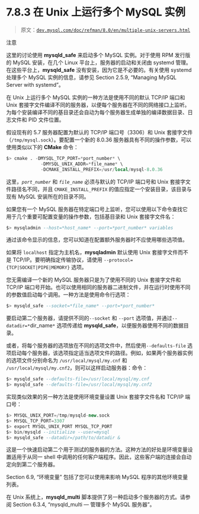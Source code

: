 # 7.8.3 在 Unix 上运行多个 MySQL 实例

> 原文：[`dev.mysql.com/doc/refman/8.0/en/multiple-unix-servers.html`](https://dev.mysql.com/doc/refman/8.0/en/multiple-unix-servers.html)

注意

这里的讨论使用 **mysqld_safe** 来启动多个 MySQL 实例。对于使用 RPM 发行版的 MySQL 安装，在几个 Linux 平台上，服务器的启动和关闭由 systemd 管理。在这些平台上，**mysqld_safe** 没有安装，因为它是不必要的。有关使用 systemd 处理多个 MySQL 实例的信息，请参见 Section 2.5.9, “Managing MySQL Server with systemd”。

在 Unix 上运行多个 MySQL 实例的一种方法是使用不同的默认 TCP/IP 端口和 Unix 套接字文件编译不同的服务器，以便每个服务器在不同的网络接口上监听。为每个安装编译不同的基目录还会自动为每个服务器生成单独的编译数据目录、日志文件和 PID 文件位置。

假设现有的 5.7 服务器配置为默认的 TCP/IP 端口号（3306）和 Unix 套接字文件（`/tmp/mysql.sock`）。要配置一个新的 8.0.36 服务器具有不同的操作参数，可以使用类似以下的 **CMake** 命令：

```sql
$> cmake . -DMYSQL_TCP_PORT=*port_number* \
             -DMYSQL_UNIX_ADDR=*file_name* \
             -DCMAKE_INSTALL_PREFIX=/usr/local/mysql-8.0.36
```

这里，*`port_number`* 和 *`file_name`* 必须与默认的 TCP/IP 端口号和 Unix 套接字文件路径名不同，并且 `CMAKE_INSTALL_PREFIX` 的值应指定一个安装目录，该目录与现有 MySQL 安装所在的目录不同。

如果您有一个 MySQL 服务器在特定端口号上监听，您可以使用以下命令查找它用于几个重要可配置变量的操作参数，包括基目录和 Unix 套接字文件名：

```sql
$> mysqladmin --host=*host_name* --port=*port_number* variables
```

通过该命令显示的信息，您可以知道在配置额外服务器时不应使用哪些选项值。

如果将 `localhost` 指定为主机名，**mysqladmin** 默认使用 Unix 套接字文件而不是 TCP/IP。要明确指定传输协议，请使用 `--protocol={TCP|SOCKET|PIPE|MEMORY}` 选项。

您无需编译一个新的 MySQL 服务器只是为了使用不同的 Unix 套接字文件和 TCP/IP 端口号开始。也可以使用相同的服务器二进制文件，并在运行时使用不同的参数值启动每个调用。一种方法是使用命令行选项：

```sql
$> mysqld_safe --socket=*file_name* --port=*port_number*
```

要启动第二个服务器，请提供不同的`--socket` 和 `--port` 选项值，并通过`--datadir=*`dir_name`*` 选项传递给 **mysqld_safe**，以便服务器使用不同的数据目录。

或者，将每个服务器的选项放在不同的选项文件中，然后使用`--defaults-file` 选项启动每个服务器，该选项指定适当选项文件的路径。例如，如果两个服务器实例的选项文件分别命名为 `/usr/local/mysql/my.cnf` 和 `/usr/local/mysql/my.cnf2`，则可以这样启动服务器：命令：

```sql
$> mysqld_safe --defaults-file=/usr/local/mysql/my.cnf
$> mysqld_safe --defaults-file=/usr/local/mysql/my.cnf2
```

实现类似效果的另一种方法是使用环境变量设置 Unix 套接字文件名和 TCP/IP 端口号：

```sql
$> MYSQL_UNIX_PORT=/tmp/mysqld-new.sock
$> MYSQL_TCP_PORT=3307
$> export MYSQL_UNIX_PORT MYSQL_TCP_PORT
$> bin/mysqld --initialize --user=mysql
$> mysqld_safe --datadir=/path/to/datadir &
```

这是一个快速启动第二个用于测试的服务器的方法。这种方法的好处是环境变量设置适用于从同一 shell 中调用的任何客户端程序。因此，这些客户端的连接会自动定向到第二个服务器。

Section 6.9, “环境变量” 包括了您可以使用来影响 MySQL 程序的其他环境变量列表。

在 Unix 系统上，**mysqld_multi** 脚本提供了另一种启动多个服务器的方式。请参阅 Section 6.3.4, “mysqld_multi — 管理多个 MySQL 服务器”。
